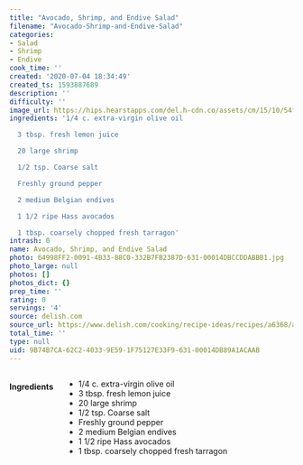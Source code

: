 ```yaml
---
title: "Avocado, Shrimp, and Endive Salad"
filename: "Avocado-Shrimp-and-Endive-Salad"
categories:
- Salad
- Shrimp
- Endive
cook_time: ''
created: '2020-07-04 18:34:49'
created_ts: 1593887689
description: ''
difficulty: ''
image_url: https://hips.hearstapps.com/del.h-cdn.co/assets/cm/15/10/54f6625355c87_-_mla102600_0707_salad_sxl-1.jpg?crop=1xw:1.0xh;center,top&resize=480:*
ingredients: '1/4 c. extra-virgin olive oil

  3 tbsp. fresh lemon juice

  20 large shrimp

  1/2 tsp. Coarse salt

  Freshly ground pepper

  2 medium Belgian endives

  1 1/2 ripe Hass avocados

  1 tbsp. coarsely chopped fresh tarragon'
intrash: 0
name: Avocado, Shrimp, and Endive Salad
photo: 64998FF2-0091-4B33-88C0-332B7FB2387D-631-00014DBCCDDABBB1.jpg
photo_large: null
photos: []
photos_dict: {}
prep_time: ''
rating: 0
servings: '4'
source: delish.com
source_url: https://www.delish.com/cooking/recipe-ideas/recipes/a6368/avocado-shrimp-endive-salad-recipe/
total_time: ''
type: null
uid: 9B74B7CA-62C2-4033-9E59-1F75127E33F9-631-00014DB89A1ACAAB
---
```

<div class="large-8 medium-7 columns" id="writeup">	</div><!-- #writeup -->
</div><!-- #row-one -->
<div class="row" id="row-two">	<div class="medium-4 small-5 columns"><h4 id="ingredients">Ingredients</h4><div class="box box-ingredients content"><ul>
<li>1/4 c. extra-virgin olive oil</li>
<li>3 tbsp. fresh lemon juice</li>
<li>20 large shrimp</li>
<li>1/2 tsp. Coarse salt</li>
<li>Freshly ground pepper</li>
<li>2 medium Belgian endives</li>
<li>1 1/2 ripe Hass avocados</li>
<li>1 tbsp. coarsely chopped fresh tarragon</li>
</ul>
</div>	</div>	<div class="medium-6 small-7 columns">	</div>